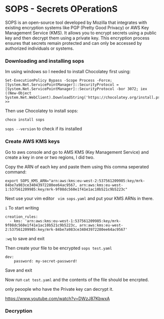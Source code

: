 # SOPS - Secrets OPerationS

SOPS is an open-source tool developed by Mozilla that integrates with existing encryption systems like PGP (Pretty Good Privacy) or AWS Key Management Service (KMS). It allows you to encrypt secrets using a public key and then decrypt them using a private key. This encryption process ensures that secrets remain protected and can only be accessed by authorized individuals or systems.

### Downloading and installing sops
Im using windows so I needed to install Chocolatey first using:

```
Set-ExecutionPolicy Bypass -Scope Process -Force; [System.Net.ServicePointManager]::SecurityProtocol = [System.Net.ServicePointManager]::SecurityProtocol -bor 3072; iex ((New-Object System.Net.WebClient).DownloadString('https://chocolatey.org/install.ps1'))
>> 
```

Then use Chocolatey to install sops:

```choco install sops```

```sops --version``` to check if its installed

### Create AWS KMS keys

Go to aws console and go to AMS KMS (Key Management Service) and create a key in one or two regions, I did two.

Copy the ARN of each key and paste them using this comma seperated command:

```
export SOPS_KMS_ARN="arn:aws:kms:eu-west-2:537561209985:key/mrk-84be7a983ce34043972280ee64ac9567, arn:aws:kms:eu-west-1:537561209985:key/mrk-9f08dc560e1f41e1ac10b521c9b5223c"
```

Next use your vim editor ``` vim sops.yaml``` and put your KMS ARNs in there.

```i``` To start writing

```
creation_rules:
  - kms: 'arn:aws:kms:eu-west-1:537561209985:key/mrk-9f08dc560e1f41e1ac10b521c9b5223c, arn:aws:kms:eu-west-2:537561209985:key/mrk-84be7a983ce34043972280ee64ac9567'

```

```:wq``` to save and exit


Then create your file to be encrypted ```sops test.yaml```

```
dev:
    password: my-secret-password!

```

Save and exit

Now run ```cat test.yaml``` and the contents of the file should be encrpted.

only peoople who have the Private key can decrypt it.

https://www.youtube.com/watch?v=DWzJ87KbwxA

### Decryption

